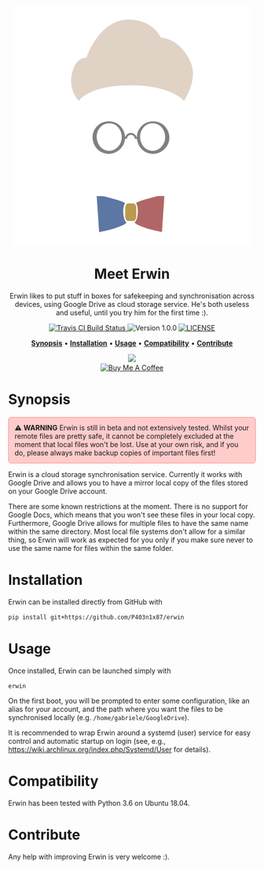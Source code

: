 <p align="center">
  <br>
  <img src="art/logo.png" alt="Erwin">
  <br>
</p>

<h1 align="center">Meet Erwin</h1>

<p align="center">Erwin likes to put stuff in boxes for safekeeping and synchronisation across devices,
using Google Drive as cloud storage service. He's both useless and useful, until you
try him for the first time :).</p>


<p align="center">
  <a href="https://travis-ci.org/P403n1x87/erwin">
    <img src="https://travis-ci.org/P403n1x87/erwin.svg?branch=master"
         alt="Travis CI Build Status">
  </a>
  <img src="https://img.shields.io/badge/version-0.1.0--beta-blue.svg"
       alt="Version 1.0.0">
  <a href="https://github.com/P403n1x87/erwin/blob/master/LICENSE.md">
    <img src="https://img.shields.io/badge/license-GPLv3-ff69b4.svg"
         alt="LICENSE">
  </a>
</p>

<p align="center">
  <a href="#synopsis"><b>Synopsis</b></a>&nbsp;&bull;
  <a href="#installation"><b>Installation</b></a>&nbsp;&bull;
  <a href="#usage"><b>Usage</b></a>&nbsp;&bull;
  <a href="#compatibility"><b>Compatibility</b></a>&nbsp;&bull;
  <a href="#contribute"><b>Contribute</b></a>
</p>

<p align="center">
  <a href="https://www.patreon.com/bePatron?u=19221563">
    <img src="https://img.shields.io/endpoint.svg?url=https%3A%2F%2Fshieldsio-patreon.herokuapp.com%2FP403n1x87&style=for-the-badge" />
  </a><br/>

  <a href="https://www.buymeacoffee.com/Q9C1Hnm28" target="_blank">
    <img src="https://www.buymeacoffee.com/assets/img/custom_images/orange_img.png" alt="Buy Me A Coffee" />
  </a>
</p>


# Synopsis

<p style="background:#FFCCCC;padding:12px;border-radius: 6px; border: solid 1px #FF8888;">
⚠️ <b>WARNING</b> Erwin is still in beta and not extensively tested. Whilst your remote files are pretty safe, it cannot be completely excluded at the moment that local files won't be lost. Use at your own risk, and if you do, please always make backup copies of important files first!</p>

Erwin is a cloud storage synchronisation service. Currently it works with Google
Drive and allows you to have a mirror local copy of the files stored on your
Google Drive account.

There are some known restrictions at the moment. There is no support for Google
Docs, which means that you won't see these files in your local copy.
Furthermore, Google Drive allows for multiple files to have the same name within
the same directory. Most local file systems don't allow for a similar thing, so
Erwin will work as expected for you only if you make sure never to use the same
name for files within the same folder.

# Installation

Erwin can be installed directly from GitHub with

~~~ bash
pip install git+https://github.com/P403n1x87/erwin
~~~


# Usage

Once installed, Erwin can be launched simply with

~~~
erwin
~~~

On the first boot, you will be prompted to enter some configuration, like an
alias for your account, and the path where you want the files to be synchronised
locally (e.g. `/home/gabriele/GoogleDrive`).

It is recommended to wrap Erwin around a systemd (user) service for easy control
and automatic startup on login (see, e.g.,
https://wiki.archlinux.org/index.php/Systemd/User for details).



# Compatibility

Erwin has been tested with Python 3.6 on Ubuntu 18.04.

# Contribute

Any help with improving Erwin is very welcome :).
